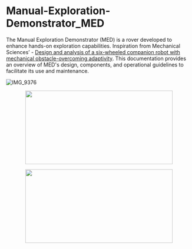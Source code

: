 # Manual-Exploration-Demonstrator_MED
The Manual Exploration Demonstrator (MED) is a rover developed to enhance hands-on exploration capabilities. Inspiration from Mechanical Sciences’ - [Design and analysis of a six-wheeled companion robot with mechanical obstacle-overcoming adaptivity](https://ms.copernicus.org/articles/12/1115/2021/). This documentation provides an overview of MED's design, components, and operational guidelines to facilitate its use and maintenance.

![IMG_9376](https://github.com/user-attachments/assets/8327a3b1-5155-4a9e-af3e-ed5bbbbabbe0)

<div style="text-align: center;">
    <img src="https://github.com/user-attachments/assets/8327a3b1-5155-4a9e-af3e-ed5bbbbabbe0" width="400" height="200" />
</div>

<p align="center">
  <img src="https://github.com/user-attachments/assets/8327a3b1-5155-4a9e-af3e-ed5bbbbabbe0" width="400" height="200" />
</p>
